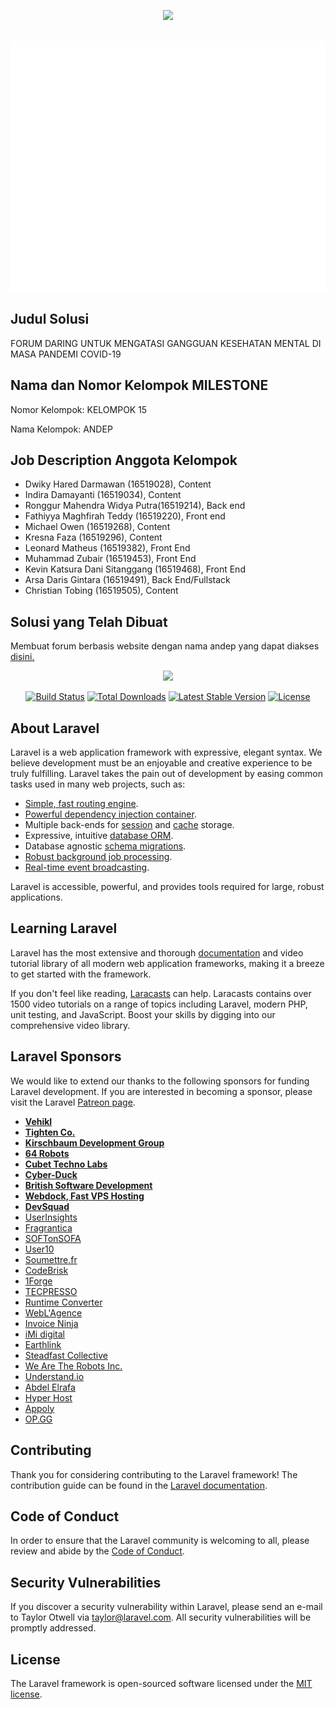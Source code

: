 <p align="center"><img src="https://s3-alpha-sig.figma.com/img/ecf9/04e1/e1f1da924a6aef9cf29c925a2f174bfc?Expires=1597622400&Signature=MuWiuFccpV~VHiEP0QTgyi6e~Ka0Zxck9FifEQuSSbiC33mWBUeb~cV8nhTRdW7n1L0xxcqMiAxaBsgv5IVeBRXluXdPFRhTyVby3bXPoYkSxZA2b-qHaWfthD-eb7CakOnoiTie35x9XXJPyLh2tHg9PzFei7femAuXLULEkZ6-hlUpqHrTT7r5TmId40-zD4MwfrQDd7qJMSfyGQLBGiDDkVMEard4SYZF-Q7Em21opOESqmPcr3ANVRiNp-IyDa~sbB~~nQ~I7XEjqDqfQSaKmVjSk9Efs~EHU7HlkfzMd1jDA8poqngNzU1~gD2aK9xKmFql3UPUZDnclggl0w__&Key-Pair-Id=APKAINTVSUGEWH5XD5UA" width="300"></p>

<div align="center">
	<br>
	<a href="https://github.com/arsa-dg/andep/blob/master/header.svg">
		<img src="header.svg" width="800" height="400">
	</a>
	<br>
</div>

## Judul Solusi
FORUM DARING UNTUK MENGATASI GANGGUAN KESEHATAN MENTAL DI MASA PANDEMI COVID-19

## Nama dan Nomor Kelompok MILESTONE
Nomor Kelompok: KELOMPOK 15
<p>Nama Kelompok: ANDEP</p>

## Job Description Anggota Kelompok
<ul>
    <li>Dwiky Hared Darmawan (16519028), Content</li>
    <li>Indira Damayanti (16519034), Content</li>
    <li>Ronggur Mahendra Widya Putra(16519214), Back end</li>
    <li>Fathiyya Maghfirah Teddy (16519220), Front end</li>
    <li>Michael Owen (16519268), Content</li>
    <li>Kresna Faza (16519296), Content</li>
    <li>Leonard Matheus (16519382), Front End</li>
    <li>Muhammad Zubair (16519453), Front End</li>
    <li>Kevin Katsura Dani Sitanggang (16519468), Front End</li>
    <li>Arsa Daris Gintara (16519491), Back End/Fullstack</li>
    <li>Christian Tobing (16519505), Content</li>
</ul>

## Solusi yang Telah Dibuat
<p>Membuat forum berbasis website dengan nama andep yang dapat diakses <a href="http://an-dep.herokuapp.com">disini.</a></p>

<p align="center"><img src="https://res.cloudinary.com/dtfbvvkyp/image/upload/v1566331377/laravel-logolockup-cmyk-red.svg" width="400"></p>

<p align="center">
<a href="https://travis-ci.org/laravel/framework"><img src="https://travis-ci.org/laravel/framework.svg" alt="Build Status"></a>
<a href="https://packagist.org/packages/laravel/framework"><img src="https://poser.pugx.org/laravel/framework/d/total.svg" alt="Total Downloads"></a>
<a href="https://packagist.org/packages/laravel/framework"><img src="https://poser.pugx.org/laravel/framework/v/stable.svg" alt="Latest Stable Version"></a>
<a href="https://packagist.org/packages/laravel/framework"><img src="https://poser.pugx.org/laravel/framework/license.svg" alt="License"></a>
</p>

## About Laravel

Laravel is a web application framework with expressive, elegant syntax. We believe development must be an enjoyable and creative experience to be truly fulfilling. Laravel takes the pain out of development by easing common tasks used in many web projects, such as:

- [Simple, fast routing engine](https://laravel.com/docs/routing).
- [Powerful dependency injection container](https://laravel.com/docs/container).
- Multiple back-ends for [session](https://laravel.com/docs/session) and [cache](https://laravel.com/docs/cache) storage.
- Expressive, intuitive [database ORM](https://laravel.com/docs/eloquent).
- Database agnostic [schema migrations](https://laravel.com/docs/migrations).
- [Robust background job processing](https://laravel.com/docs/queues).
- [Real-time event broadcasting](https://laravel.com/docs/broadcasting).

Laravel is accessible, powerful, and provides tools required for large, robust applications.

## Learning Laravel

Laravel has the most extensive and thorough [documentation](https://laravel.com/docs) and video tutorial library of all modern web application frameworks, making it a breeze to get started with the framework.

If you don't feel like reading, [Laracasts](https://laracasts.com) can help. Laracasts contains over 1500 video tutorials on a range of topics including Laravel, modern PHP, unit testing, and JavaScript. Boost your skills by digging into our comprehensive video library.

## Laravel Sponsors

We would like to extend our thanks to the following sponsors for funding Laravel development. If you are interested in becoming a sponsor, please visit the Laravel [Patreon page](https://patreon.com/taylorotwell).

- **[Vehikl](https://vehikl.com/)**
- **[Tighten Co.](https://tighten.co)**
- **[Kirschbaum Development Group](https://kirschbaumdevelopment.com)**
- **[64 Robots](https://64robots.com)**
- **[Cubet Techno Labs](https://cubettech.com)**
- **[Cyber-Duck](https://cyber-duck.co.uk)**
- **[British Software Development](https://www.britishsoftware.co)**
- **[Webdock, Fast VPS Hosting](https://www.webdock.io/en)**
- **[DevSquad](https://devsquad.com)**
- [UserInsights](https://userinsights.com)
- [Fragrantica](https://www.fragrantica.com)
- [SOFTonSOFA](https://softonsofa.com/)
- [User10](https://user10.com)
- [Soumettre.fr](https://soumettre.fr/)
- [CodeBrisk](https://codebrisk.com)
- [1Forge](https://1forge.com)
- [TECPRESSO](https://tecpresso.co.jp/)
- [Runtime Converter](http://runtimeconverter.com/)
- [WebL'Agence](https://weblagence.com/)
- [Invoice Ninja](https://www.invoiceninja.com)
- [iMi digital](https://www.imi-digital.de/)
- [Earthlink](https://www.earthlink.ro/)
- [Steadfast Collective](https://steadfastcollective.com/)
- [We Are The Robots Inc.](https://watr.mx/)
- [Understand.io](https://www.understand.io/)
- [Abdel Elrafa](https://abdelelrafa.com)
- [Hyper Host](https://hyper.host)
- [Appoly](https://www.appoly.co.uk)
- [OP.GG](https://op.gg)

## Contributing

Thank you for considering contributing to the Laravel framework! The contribution guide can be found in the [Laravel documentation](https://laravel.com/docs/contributions).

## Code of Conduct

In order to ensure that the Laravel community is welcoming to all, please review and abide by the [Code of Conduct](https://laravel.com/docs/contributions#code-of-conduct).

## Security Vulnerabilities

If you discover a security vulnerability within Laravel, please send an e-mail to Taylor Otwell via [taylor@laravel.com](mailto:taylor@laravel.com). All security vulnerabilities will be promptly addressed.

## License

The Laravel framework is open-sourced software licensed under the [MIT license](https://opensource.org/licenses/MIT).
